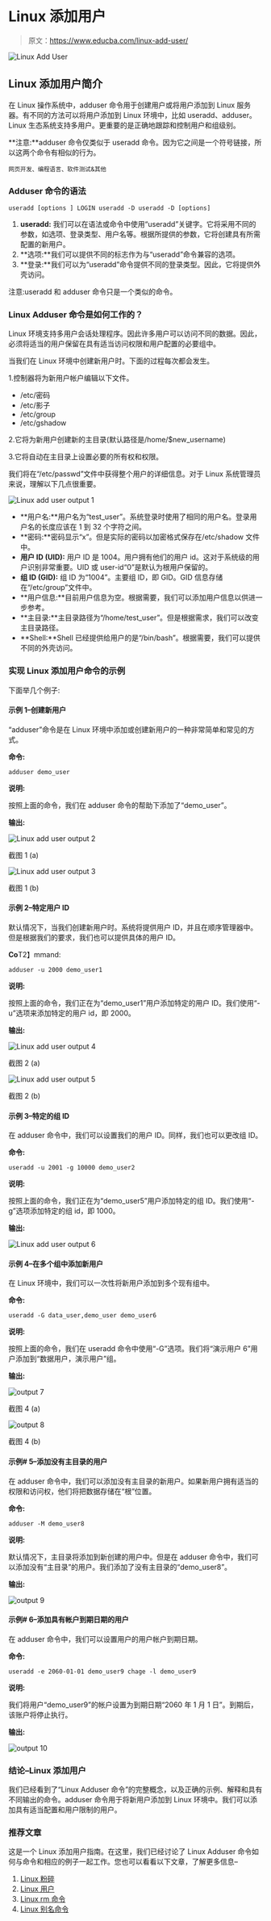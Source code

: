 # Linux 添加用户

> 原文：<https://www.educba.com/linux-add-user/>

![Linux Add User](img/974ce7103e44ca85155260b9bd5a2636.png)



## Linux 添加用户简介

在 Linux 操作系统中，adduser 命令用于创建用户或将用户添加到 Linux 服务器。有不同的方法可以将用户添加到 Linux 环境中，比如 useradd、adduser。Linux 生态系统支持多用户。更重要的是正确地跟踪和控制用户和组级别。

**注意:**adduser 命令仅类似于 useradd 命令。因为它之间是一个符号链接，所以这两个命令有相似的行为。

<small>网页开发、编程语言、软件测试&其他</small>

### Adduser 命令的语法

`useradd [options ] LOGIN
useradd -D
useradd -D [options]`

1.  **useradd:** 我们可以在语法或命令中使用“useradd”关键字。它将采用不同的参数，如选项、登录类型、用户名等。根据所提供的参数，它将创建具有所需配置的新用户。
2.  **选项:**我们可以提供不同的标志作为与“useradd”命令兼容的选项。
3.  **登录:**我们可以为“useradd”命令提供不同的登录类型。因此，它将提供外壳访问。

注意:useradd 和 adduser 命令只是一个类似的命令。

### Linux Adduser 命令是如何工作的？

Linux 环境支持多用户会话处理程序。因此许多用户可以访问不同的数据。因此，必须将适当的用户保留在具有适当访问权限和用户配置的必要组中。

当我们在 Linux 环境中创建新用户时。下面的过程每次都会发生。

1.控制器将为新用户帐户编辑以下文件。

*   /etc/密码
*   /etc/影子
*   /etc/group
*   /etc/gshadow

2.它将为新用户创建新的主目录(默认路径是/home/$new_username)

3.它将自动在主目录上设置必要的所有权和权限。

我们将在“/etc/passwd”文件中获得整个用户的详细信息。对于 Linux 系统管理员来说，理解以下几点很重要。

![Linux add user output 1](img/5a1953f589aac0e646a5ebb7191fac99.png)



*   **用户名:**用户名为“test_user”。系统登录时使用了相同的用户名。登录用户名的长度应该在 1 到 32 个字符之间。
*   **密码:**密码显示“x”。但是实际的密码以加密格式保存在/etc/shadow 文件中。
*   **用户 ID (UID):** 用户 ID 是 1004。用户拥有他们的用户 id。这对于系统级的用户识别非常重要。UID 或 user-id“0”是默认为根用户保留的。
*   **组 ID (GID):** 组 ID 为“1004”。主要组 ID，即 GID。GID 信息存储在“/etc/group”文件中。
*   **用户信息:**目前用户信息为空。根据需要，我们可以添加用户信息以供进一步参考。
*   **主目录:**主目录路径为“/home/test_user”。但是根据需求，我们可以改变主目录路径。
*   **Shell:**Shell 已经提供给用户的是“/bin/bash”。根据需要，我们可以提供不同的外壳访问。

### 实现 Linux 添加用户命令的示例

下面举几个例子:

#### 示例 1–创建新用户

“adduser”命令是在 Linux 环境中添加或创建新用户的一种非常简单和常见的方式。

**命令:**

`adduser demo_user`

**说明:**

按照上面的命令，我们在 adduser 命令的帮助下添加了“demo_user”。

**输出:**

![Linux add user output 2](img/d8f4739d0cf9e51b20ea30fb18137d63.png)



截图 1 (a)

![Linux add user output 3](img/381f96e98285a8ccac4f8cd6b355d511.png)



截图 1 (b)

#### 示例 2–特定用户 ID

默认情况下，当我们创建新用户时。系统将提供用户 ID，并且在顺序管理器中。但是根据我们的要求，我们也可以提供具体的用户 ID。

**Co**T2】mmand:

`adduser -u 2000 demo_user1`

**说明:**

按照上面的命令，我们正在为“demo_user1”用户添加特定的用户 ID。我们使用“-u”选项来添加特定的用户 id，即 2000。

**输出:**

![Linux add user output 4](img/3406030f0d3f747c0b6d9ed34064ec69.png)



截图 2 (a)

![Linux add user output 5](img/eb30d6e2de34f22903f1eee26a6dfb6f.png)



截图 2 (b)

#### 示例 3–特定的组 ID

在 adduser 命令中，我们可以设置我们的用户 ID。同样，我们也可以更改组 ID。

**命令:**

`useradd -u 2001 -g 10000 demo_user2`

**说明:**

按照上面的命令，我们正在为“demo_user5”用户添加特定的组 ID。我们使用“-g”选项添加特定的组 id，即 1000。

**输出:**

![Linux add user output 6](img/9534d4bb088d724ab79fa7729e880439.png)



#### 示例 4–在多个组中添加新用户

在 Linux 环境中，我们可以一次性将新用户添加到多个现有组中。

**命令:**

`useradd -G data_user,demo_user demo_user6`

**说明:**

按照上面的命令，我们在 useradd 命令中使用“-G”选项。我们将“演示用户 6”用户添加到“数据用户，演示用户”组。

**输出:**

![output 7](img/598fdb3304277b5653105b9883007375.png)



截图 4 (a)

![output 8](img/aad2fd5afedec8b25cb7011076d7180f.png)



截图 4 (b)

#### 示例# 5–添加没有主目录的用户

在 adduser 命令中，我们可以添加没有主目录的新用户。如果新用户拥有适当的权限和访问权，他们将把数据存储在“根”位置。

**命令:**

`adduser -M demo_user8`

**说明:**

默认情况下，主目录将添加到新创建的用户中。但是在 adduser 命令中，我们可以添加没有“主目录”的用户。我们添加了没有主目录的“demo_user8”。

**输出:**

![output 9](img/03133f57785c6d40f6226d8563ce6bc8.png)



#### 示例# 6–添加具有帐户到期日期的用户

在 adduser 命令中，我们可以设置用户的用户帐户到期日期。

**命令:**

`useradd -e 2060-01-01 demo_user9
chage -l demo_user9`

**说明:**

我们将用户“demo_user9”的帐户设置为到期日期“2060 年 1 月 1 日”。到期后，该账户将停止执行。

**输出:**

![output 10](img/6f6c9e2c123095111f3ae3b3e73f9196.png)



### 结论–Linux 添加用户

我们已经看到了“Linux Adduser 命令”的完整概念，以及正确的示例、解释和具有不同输出的命令。adduser 命令用于将新用户添加到 Linux 环境中。我们可以添加具有适当配置和用户限制的用户。

### 推荐文章

这是一个 Linux 添加用户指南。在这里，我们已经讨论了 Linux Adduser 命令如何与命令和相应的例子一起工作。您也可以看看以下文章，了解更多信息–

1.  [Linux 粉碎](https://www.educba.com/linux-shred/)
2.  [Linux 用户](https://www.educba.com/linux-users/)
3.  [Linux rm 命令](https://www.educba.com/linux-rm-command/)
4.  [Linux 别名命令](https://www.educba.com/linux-alias-command/)





